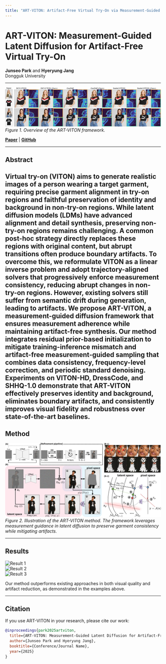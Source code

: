 ```yaml
---
title: "ART-VITON: Artifact-Free Virtual Try-On via Measurement-Guided Latent Diffusion"
---
```


# ART-VITON: Measurement-Guided Latent Diffusion for Artifact-Free Virtual Try-On

**Junseo Park** and **Hyeryung Jang**  
Dongguk University

---

![Main Figure](./assets/2.jpg)  
*Figure 1. Overview of the ART-VITON framework.*

[**Paper**](./path/to/paper.pdf) | [**GitHub**](https://github.com/qkrwnstj306/ART-VITON)

---

## Abstract

Virtual try-on (VITON) aims to generate realistic images of a person wearing a target garment, requiring precise garment alignment in try-on regions and faithful preservation of identity and background in non-try-on regions. While latent diffusion models (LDMs) have advanced alignment and detail synthesis, preserving non-try-on regions remains challenging. A common post-hoc strategy directly replaces these regions with original content, but abrupt transitions often produce boundary artifacts. To overcome this, we reformulate VITON as a linear inverse problem and adopt trajectory-aligned solvers that progressively enforce measurement consistency, reducing abrupt changes in non-try-on regions. However, existing solvers still suffer from semantic drift during generation, leading to artifacts. We propose $\textsf{ART-VITON}$, a measurement-guided diffusion framework that ensures measurement adherence while maintaining artifact-free synthesis. Our method integrates residual prior-based initialization to mitigate training-inference mismatch and artifact-free measurement-guided sampling that combines data consistency, frequency-level correction, and periodic standard denoising. Experiments on VITON-HD, DressCode, and SHHQ-1.0 demonstrate that $\textsf{ART-VITON}$ effectively preserves identity and background, eliminates boundary artifacts, and consistently improves visual fidelity and robustness over state-of-the-art baselines.
---

## Method

![Method Figure](./assets/overview.jpg)  
*Figure 2. Illustration of the ART-VITON method. The framework leverages measurement guidance in latent diffusion to preserve garment consistency while mitigating artifacts.*

---

## Results

![Result 1](./assets/result1.png)  
![Result 2](./assets/result2.png)  
![Result 3](./assets/result3.png)  

Our method outperforms existing approaches in both visual quality and artifact reduction, as demonstrated in the examples above.  

---

## Citation

If you use ART-VITON in your research, please cite our work:

```bibtex
@inproceedings{park2025artviton,
  title={ART-VITON: Measurement-Guided Latent Diffusion for Artifact-Free Virtual Try-On},
  author={Junseo Park and Hyeryung Jang},
  booktitle={Conference/Journal Name},
  year={2025}
}

